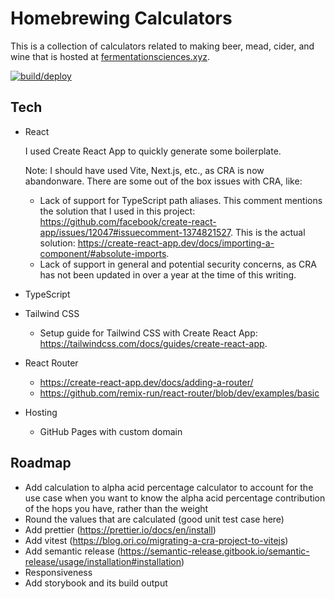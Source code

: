 # Homebrewing Calculators

This is a collection of calculators related to making beer, mead, cider, and wine that is hosted at [fermentationsciences.xyz](https://fermentationsciences.xyz).

[![build/deploy](https://github.com/tsvanharen/homebrewing-calculators/actions/workflows/deploy.yml/badge.svg)](https://github.com/tsvanharen/homebrewing-calculators/actions/workflows/deploy.yml)

## Tech

* React
  
  I used Create React App to quickly generate some boilerplate. 
  
  Note: I should have used Vite, Next.js, etc., as CRA is now abandonware.  There are some out of the box issues with CRA, like:
  * Lack of support for TypeScript path aliases. This comment mentions the solution that I used in this project:  https://github.com/facebook/create-react-app/issues/12047#issuecomment-1374821527.  This is the actual solution:  https://create-react-app.dev/docs/importing-a-component/#absolute-imports.
  * Lack of support in general and potential security concerns, as CRA has not been updated in over a year at the time of this writing.

* TypeScript
* Tailwind CSS
  * Setup guide for Tailwind CSS with Create React App:  https://tailwindcss.com/docs/guides/create-react-app.
* React Router
  * https://create-react-app.dev/docs/adding-a-router/
  * https://github.com/remix-run/react-router/blob/dev/examples/basic
* Hosting
  * GitHub Pages with custom domain

## Roadmap

* Add calculation to alpha acid percentage calculator to account for the use case when you want to know the alpha acid percentage contribution of the hops you have, rather than the weight
* Round the values that are calculated (good unit test case here)
* Add prettier (https://prettier.io/docs/en/install)
* Add vitest (https://blog.ori.co/migrating-a-cra-project-to-vitejs)
* Add semantic release (https://semantic-release.gitbook.io/semantic-release/usage/installation#installation)
* Responsiveness
* Add storybook and its build output
